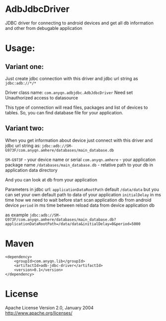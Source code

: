# AdbJdbcDriver
JDBC driver for connecting to android devices and get all db information and other from debugable application

# Usage:

## Variant one:

Just create jdbc connection with this driver and
jdbc url string as 
```jdbc:adb://*/*```

Driver class name: 
```com.anyqn.adbjdbc.AdbJdbcDriver```
Need set Unauthorized access to datasource

This type of connection will read files, packages and list of devices to tables. So, you can find database file for your application.

## Variant two:
When you get information about device just connect with this driver and jdbc url string as:
```jdbc:adb://SM-G973F/com.anyqn.amhere/databases/main_database.db```

`SM-G973F` - your device name or serial
`com.anyqn.amhere` - your application package name
`/databases/main_database.db` - relative path to your db in application data directory

And you can look at db from your application

Parameters in jdbc url:
`applicationDataRootPath` default `/data/data` but you can set your own default path to data of your application
`initialDelay` in ms time how we need to wait before start scan application db from android device
`period` in ms time between reload data from device application db

as example
```jdbc:adb://SM-G973F/com.anyqn.amhere/databases/main_database.db?applicationDataRootPath=/data/data&initialDelay=0&period=5000```

# Maven
```
<dependency>
    <groupId>com.anyqn.lib</groupId>
    <artifactId>adb-jdbc-driver</artifactId>
    <version>0.1</version>
</dependency>
```

# License

Apache License
Version 2.0, January 2004
http://www.apache.org/licenses/
